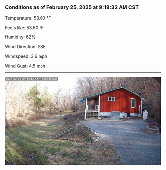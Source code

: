 ### Conditions as of February 25, 2025 at 9:18:32 AM CST 

Temperature: 53.60 &deg;F

Feels like: 53.60 &deg;F

Humidity: 62%

Wind Direction: SSE

Windspeed: 3.6 mph

Wind Gust: 4.5 mph

---

<img src="./images/latest.jpeg"/>

